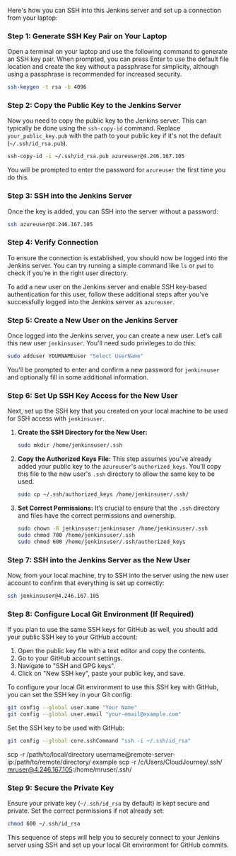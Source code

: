 Here's how you can SSH into this Jenkins server and set up a connection from your laptop:

### Step 1: Generate SSH Key Pair on Your Laptop
Open a terminal on your laptop and use the following command to generate an SSH key pair. When prompted, you can press Enter to use the default file location and create the key without a passphrase for simplicity, although using a passphrase is recommended for increased security.

```bash
ssh-keygen -t rsa -b 4096
```

### Step 2: Copy the Public Key to the Jenkins Server
Now you need to copy the public key to the Jenkins server. This can typically be done using the `ssh-copy-id` command. Replace `your_public_key.pub` with the path to your public key if it's not the default (`~/.ssh/id_rsa.pub`).

```bash
ssh-copy-id -i ~/.ssh/id_rsa.pub azureuser@4.246.167.105
```

You will be prompted to enter the password for `azureuser` the first time you do this.

### Step 3: SSH into the Jenkins Server
Once the key is added, you can SSH into the server without a password:

```bash
ssh azureuser@4.246.167.105
```

### Step 4: Verify Connection
To ensure the connection is established, you should now be logged into the Jenkins server. You can try running a simple command like `ls` or `pwd` to check if you're in the right user directory.

To add a new user on the Jenkins server and enable SSH key-based authentication for this user, follow these additional steps after you've successfully logged into the Jenkins server as `azureuser`.

### Step 5: Create a New User on the Jenkins Server
Once logged into the Jenkins server, you can create a new user. Let’s call this new user `jenkinsuser`. You'll need sudo privileges to do this:

```bash
sudo adduser YOURNAMEuser "Select UserName"
```

You'll be prompted to enter and confirm a new password for `jenkinsuser` and optionally fill in some additional information.

### Step 6: Set Up SSH Key Access for the New User
Next, set up the SSH key that you created on your local machine to be used for SSH access with `jenkinsuser`.

1. **Create the SSH Directory for the New User:**
   ```bash
   sudo mkdir /home/jenkinsuser/.ssh
   ```

2. **Copy the Authorized Keys File:**
   This step assumes you've already added your public key to the `azureuser`'s `authorized_keys`. You'll copy this file to the new user's `.ssh` directory to allow the same key to be used.
   ```bash
   sudo cp ~/.ssh/authorized_keys /home/jenkinsuser/.ssh/
   ```

3. **Set Correct Permissions:**
   It’s crucial to ensure that the `.ssh` directory and files have the correct permissions and ownership.
   ```bash
   sudo chown -R jenkinsuser:jenkinsuser /home/jenkinsuser/.ssh
   sudo chmod 700 /home/jenkinsuser/.ssh
   sudo chmod 600 /home/jenkinsuser/.ssh/authorized_keys
   ```

### Step 7: SSH into the Jenkins Server as the New User
Now, from your local machine, try to SSH into the server using the new user account to confirm that everything is set up correctly:
```bash
ssh jenkinsuser@4.246.167.105
```

### Step 8: Configure Local Git Environment (If Required)
If you plan to use the same SSH keys for GitHub as well, you should add your public SSH key to your GitHub account:

1. Open the public key file with a text editor and copy the contents.
2. Go to your GitHub account settings.
3. Navigate to "SSH and GPG keys".
4. Click on "New SSH key", paste your public key, and save.

To configure your local Git environment to use this SSH key with GitHub, you can set the SSH key in your Git config:

```bash
git config --global user.name "Your Name"
git config --global user.email "your-email@example.com"
```

Set the SSH key to be used with GitHub:
```bash
git config --global core.sshCommand "ssh -i ~/.ssh/id_rsa"
```
scp -r /path/to/local/directory username@remote-server-ip:/path/to/remote/directory/
example scp -r /c/Users/CloudJourney/.ssh/ mruser@4.246.167.105:/home/mruser/.ssh/

### Step 9: Secure the Private Key
Ensure your private key (`~/.ssh/id_rsa` by default) is kept secure and private. Set the correct permissions if not already set:

```bash
chmod 600 ~/.ssh/id_rsa
```

This sequence of steps will help you to securely connect to your Jenkins server using SSH and set up your local Git environment for GitHub commits.